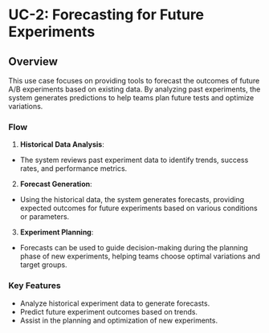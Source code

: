 # UC-2: Forecasting for Future Experiments

## Overview

This use case focuses on providing tools to forecast the outcomes of future A/B experiments based on existing data. By analyzing past experiments, the system generates predictions to help teams plan future tests and optimize variations.

### Flow

1. **Historical Data Analysis**:

  - The system reviews past experiment data to identify trends, success rates, and performance metrics.

2. **Forecast Generation**:

  - Using the historical data, the system generates forecasts, providing expected outcomes for future experiments based on various conditions or parameters.

3. **Experiment Planning**:

  - Forecasts can be used to guide decision-making during the planning phase of new experiments, helping teams choose optimal variations and target groups.

### Key Features

- Analyze historical experiment data to generate forecasts.
- Predict future experiment outcomes based on trends.
- Assist in the planning and optimization of new experiments.
